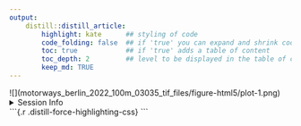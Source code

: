 ```yaml
---
output:
    distill::distill_article:
        highlight: kate      ## styling of code
        code_folding: false  ## if 'true' you can expand and shrink code chunks
        toc: true            ## if 'true' adds a table of content
        toc_depth: 2         ## level to be displayed in the table of content
        keep_md: TRUE
---
```








<div class="layout-chunk" data-layout="l-body">


</div>


<div class="layout-chunk" data-layout="l-body">


</div>


<div class="layout-chunk" data-layout="l-body">


</div>


<div class="layout-chunk" data-layout="l-body">


</div>


<div class="layout-chunk" data-layout="l-screen">
![](motorways_berlin_2022_100m_03035_tif_files/figure-html5/plot-1.png)<!-- -->

</div>



<details><summary>Session Info</summary>

<div class="layout-chunk" data-layout="l-body">

```
[1] "2022-09-19 11:41:47 CEST"
```

```
R version 4.1.3 (2022-03-10)
Platform: x86_64-w64-mingw32/x64 (64-bit)
Running under: Windows 10 x64 (build 17763)

Matrix products: default

locale:
[1] LC_COLLATE=English_United States.1252 
[2] LC_CTYPE=English_United States.1252   
[3] LC_MONETARY=English_United States.1252
[4] LC_NUMERIC=C                          
[5] LC_TIME=C                             

attached base packages:
[1] stats     graphics  grDevices utils     datasets  methods  
[7] base     

other attached packages:
[1] patchwork_1.1.2

loaded via a namespace (and not attached):
 [1] sass_0.4.2           tidyr_1.2.1          jsonlite_1.8.0      
 [4] d6geodata_0.0.0.9000 bslib_0.4.0          assertthat_0.2.1    
 [7] highr_0.9            sp_1.5-0             yaml_2.3.5          
[10] gdtools_0.2.4        pillar_1.8.1         lattice_0.20-45     
[13] glue_1.6.2           uuid_1.1-0           digest_0.6.29       
[16] colorspace_2.0-3     htmltools_0.5.3      pkgconfig_2.0.3     
[19] raster_3.5-29        magick_2.7.3         stars_0.5-6         
[22] s2_1.1.0             bookdown_0.29        purrr_0.3.4         
[25] webshot_0.5.3        scales_1.2.1         processx_3.7.0      
[28] terra_1.6-7          officer_0.4.4        distill_1.5         
[31] downlit_0.4.2        tibble_3.1.8         rcartocolor_2.0.0   
[34] proxy_0.4-27         generics_0.1.3       farver_2.1.1        
[37] ggplot2_3.3.6        ellipsis_0.3.2       cachem_1.0.6        
[40] withr_2.5.0          cli_3.4.0            magrittr_2.0.3      
[43] mime_0.12            ps_1.7.1             memoise_2.0.1       
[46] evaluate_0.16        fansi_1.0.3          xml2_1.3.3          
[49] lwgeom_0.2-8         class_7.3-20         textshaping_0.3.6   
[52] tools_4.1.3          data.table_1.14.2    lifecycle_1.0.2     
[55] stringr_1.4.1        flextable_0.8.0      munsell_0.5.0       
[58] zip_2.2.1            callr_3.7.2          compiler_4.1.3      
[61] jquerylib_0.1.4      e1071_1.7-11         systemfonts_1.0.4   
[64] rlang_1.0.5          classInt_0.4-7       units_0.8-0         
[67] grid_4.1.3           rstudioapi_0.14      labeling_0.4.2      
[70] base64enc_0.1-3      rmarkdown_2.16       wk_0.6.0            
[73] gtable_0.3.1         codetools_0.2-18     abind_1.4-5         
[76] DBI_1.1.3            R6_2.5.1             knitr_1.40          
[79] dplyr_1.0.10         fastmap_1.1.0        utf8_1.2.2          
[82] rprojroot_2.0.3      ragg_1.2.2           KernSmooth_2.23-20  
[85] stringi_1.7.6        parallel_4.1.3       Rcpp_1.0.9          
[88] vctrs_0.4.1          sf_1.0-8             tidyselect_1.1.2    
[91] xfun_0.32           
```

</div>


</details>
```{.r .distill-force-highlighting-css}
```
